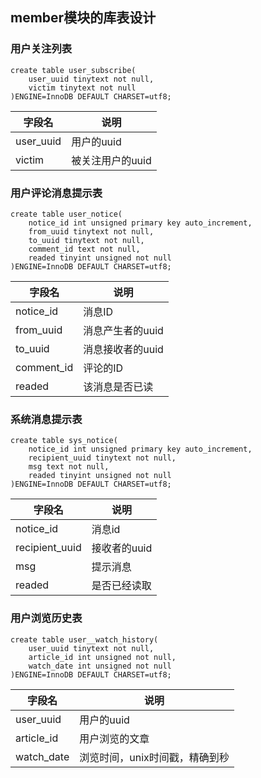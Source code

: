 ## member模块的库表设计



### 用户关注列表

```mysql
create table user_subscribe(
    user_uuid tinytext not null,
    victim tinytext not null
)ENGINE=InnoDB DEFAULT CHARSET=utf8;
```

| 字段名    | 说明             |
| --------- | ---------------- |
| user_uuid | 用户的uuid       |
| victim    | 被关注用户的uuid |

### 用户评论消息提示表

```mysql
create table user_notice(
    notice_id int unsigned primary key auto_increment,
    from_uuid tinytext not null,
    to_uuid tinytext not null,
    comment_id text not null,
    readed tinyint unsigned not null
)ENGINE=InnoDB DEFAULT CHARSET=utf8;
```

| 字段名     | 说明             |
| ---------- | ---------------- |
| notice_id  | 消息ID           |
| from_uuid  | 消息产生者的uuid |
| to_uuid    | 消息接收者的uuid |
| comment_id | 评论的ID         |
| readed     | 该消息是否已读   |



### 系统消息提示表

```mysql
create table sys_notice(
    notice_id int unsigned primary key auto_increment,
    recipient_uuid tinytext not null,
    msg text not null,
    readed tinyint unsigned not null
)ENGINE=InnoDB DEFAULT CHARSET=utf8;
```

| 字段名         | 说明         |
| -------------- | ------------ |
| notice_id      | 消息id       |
| recipient_uuid | 接收者的uuid |
| msg            | 提示消息     |
| readed         | 是否已经读取 |



### 用户浏览历史表

```mysql
create table user__watch_history(
    user_uuid tinytext not null,
    article_id int unsigned not null,
    watch_date int unsigned not null
)ENGINE=InnoDB DEFAULT CHARSET=utf8;
```

| 字段名     | 说明                           |
| ---------- | ------------------------------ |
| user_uuid  | 用户的uuid                     |
| article_id | 用户浏览的文章                 |
| watch_date | 浏览时间，unix时间戳，精确到秒 |

